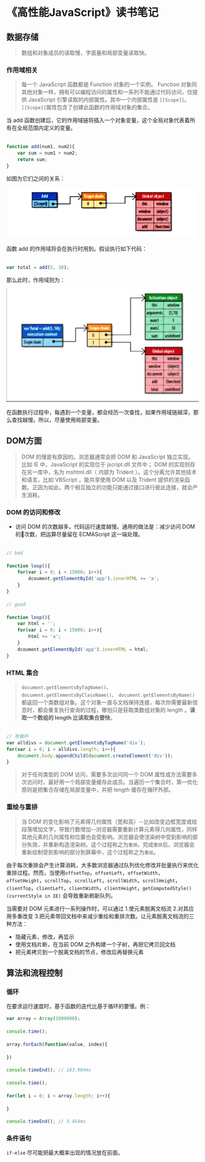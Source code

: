 # 《高性能JavaScript》读书笔记

## 数据存储

> 数组和对象成员的读取慢，字面量和局部变量读取快。

### 作用域相关

> 每一个 JavaScript 函数都是 Function 对象的一个实例。 Function 对象同其他对象一样，拥有可以编程访问的属性和一系列不能通过代码访问，仅提供 JavaScript 引擎读取的内部属性。其中一个内部属性是 `[[Scope]]`。`[[Scope]]`属性包含了创建此函数的作用域对象的集合。

当 add 函数创建后，它的作用域链将插入一个对象变量，这个全局对象代表着所有在全局范围内定义的变量。

```js

function add(num1, num2){
    var sum = num1 + num2;
    return sum;
}

```

如图为它们之间的关系：

![img](../../img/20171111/scope1.png)

函数 add 的作用域将会在执行时用到。假设执行如下代码：

```js

var total = add(5, 10);

```

那么此时，作用域则为：

![img](../../img/20171111/scope2.png)

在函数执行过程中，每遇到一个变量，都会经历一次查找，如果作用域链越深，那么查找越慢。所以，尽量使用局部变量。

## DOM方面

> DOM 的慢是有原因的。浏览器通常会把 DOM 和 JavaScript 独立实现。比如 IE 中，JavaScript 的实现位于 jscript.dll 文件中； DOM 的实现则存在另一库中，名为 mshtml.dll（ 内部为 Trident ）。这个分离允许其他技术和语言，比如 VBScript ，能共享使用 DOM 以及 Trident 提供的渲染函数。正因为如此，两个相互独立的功能只能通过接口进行彼此连接，就会产生消耗。

### DOM 的访问和修改

+ 访问 DOM 的次数越多，代码运行速度越慢。通用的做法是：减少访问 DOM 的次数，把运算尽量留在 ECMAScript 这一端处理。

```js

// bad

function loop(){
    for(var i = 0; i < 15000; i++){
        dcoument.getElementById('app').innerHTML += 'a';
    }
}

// good

function loop(){
    var html = '';
    for(var i = 0; i < 15000; i++){
        html += 'a';
    }
    dcoument.getElementById('app').innerHTML = html;
}

```

### HTML 集合

> `document.getElementsByTagName()`、 `document.getElementsByClassName()`、 `document.getElementsByName()` 都返回一个类数组对象。这个对象一直与文档保持连接，每次你需要最新信息时，都会重复执行查询的过程，哪怕只是获取类数组对象的 length 。**读取一个数组的 length 比读取集合要快**。

```js

// 死循环
var alldivs = document.getElementsByTagName('div');
for(var i = 0; i < alldivs.length; i++){
    document.body.appendChild(document.createElement('div'));
}

```

> 对于任何类型的 DOM 访问，需要多次访问同一个 DOM 属性或方法需要多次访问时，最好用一个局部变量缓存此成员。当遍历一个集合时，第一优化原则是把集合存储在局部变量中，并把 length 缓存在循环外部。

### 重绘与重排

> 当 DOM 的变化影响了元素得几何属性（宽和高）--比如改变边框宽度或给段落增加文字，导致行数增加--浏览器需要重新计算元素得几何属性，同样其他元素的几何属性和位置也会受影响。浏览器会使渲染树中受到影响的部分失效，并重新构造渲染树。这个过程称之为`重排`。完成`重排`后，浏览器会重新绘制受到影响的部分到屏幕中，这个过程称之为`重绘`。

由于每次重排会产生计算消耗，大多数浏览器通过队列优化修改并批量执行来优化重排过程。然而，当使用`offsetTop`，`offsetLeft`，`offsetWidth`，`offsetHeight`，`scrollTop`，`scrollLeft`，`scrollWidth`，`scrollHeight`，`clientTop`，`clientLeft`，`clientWidth`，`clientHeight`，`getComputedStyle() (currentStyle in IE)` 会导致重新刷新队列。

当需要对 DOM 元素进行一系列操作时，可以通过 1.使元素脱离文档流 2.对其应用多重改变 3.把元素带回文档中来减少重绘和重排次数。让元素脱离文档流的三种方法：

+ 隐藏元素，修改，再显示
+ 使用文档片断，在当前 DOM 之外构建一个子树，再把它拷贝回文档
+ 把元素拷贝到一个脱离文档的节点，修改后再替换元素

## 算法和流程控制

### 循环

在要求运行速度时，基于函数的迭代比基于循环的要慢。例：

```js
var array = Array(1000000);

console.time();

array.forEach(function(value, index){

})

console.timeEnd(); // 183.984ms

console.time();

for(let i = 0; i < array.length; i++){

}

console.timeEnd(); // 3.454ms
```

### 条件语句

`if-else` 尽可能把最大概率出现的情况放在前面。